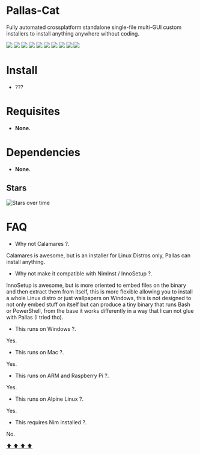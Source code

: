 # Pallas-Cat

Fully automated crossplatform standalone single-file multi-GUI custom installers to install anything anywhere without coding.

![](https://img.shields.io/github/languages/count/juancarlospaco/nim-pallas?logoColor=green&style=for-the-badge)
![](https://img.shields.io/github/languages/top/juancarlospaco/nim-pallas?style=for-the-badge)
![](https://img.shields.io/github/stars/juancarlospaco/nim-pallas?style=for-the-badge)
![](https://img.shields.io/maintenance/yes/2019?style=for-the-badge)
![](https://img.shields.io/github/languages/code-size/juancarlospaco/nim-pallas?style=for-the-badge)
![](https://img.shields.io/github/issues-raw/juancarlospaco/nim-pallas?style=for-the-badge)
![](https://img.shields.io/github/issues-pr-raw/juancarlospaco/nim-pallas?style=for-the-badge)
![](https://img.shields.io/github/commit-activity/y/juancarlospaco/nim-pallas?style=for-the-badge)
![](https://img.shields.io/github/last-commit/juancarlospaco/nim-pallas?style=for-the-badge)
![](https://img.shields.io/liberapay/patrons/juancarlospaco?style=for-the-badge)


# Install

- ???


# Requisites

- **None.**


# Dependencies

- **None.**


## Stars

![Stars over time](https://starchart.cc/juancarlospaco/nim-pallas.svg "Star Palas!")


# FAQ

- Why not Calamares ?.

Calamares is awesome, but is an installer for Linux Distros only, Pallas can install anything.

- Why not make it compatible with NimInst / InnoSetup ?.

InnoSetup is awesome, but is more oriented to embed files on the binary and then extract them from itself,
this is more flexible allowing you to install a whole Linux distro or just wallpapers on Windows,
this is not designed to not only embed stuff on itself but can produce a tiny binary that runs Bash or PowerShell,
from the base it works differently in a way that I can not glue with Pallas (I tried tho).

- This runs on Windows ?.

Yes.

- This runs on Mac ?.

Yes.

- This runs on ARM and Raspberry Pi ?.

Yes.

- This runs on Alpine Linux ?.

Yes.

- This requires Nim installed ?.

No.


[  ⬆️  ⬆️  ⬆️  ⬆️  ](#Pallas-Cat "Go to top")
